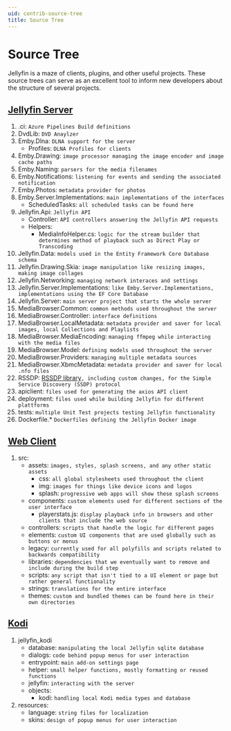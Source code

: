 ```yaml
---
uid: contrib-source-tree
title: Source Tree
---
```


# Source Tree

Jellyfin is a maze of clients, plugins, and other useful projects. These source trees can serve as an excellent tool to inform new developers about the structure of several projects.

## [Jellyfin Server](https://github.com/jellyfin/jellyfin)

1. .ci: `Azure Pipelines Build definitions`
2. DvdLib: `DVD Anaylzer`
3. Emby.Dlna: `DLNA support for the server`
   - Profiles: `DLNA Profiles for clients`
4. Emby.Drawing: `image processor managing the image encoder and image cache paths`
5. Emby.Naming: `parsers for the media filenames`
6. Emby.Notifications: `listening for events and sending the associated notification`
7. Emby.Photos: `metadata provider for photos`
8. Emby.Server.Implementations: `main implementations of the interfaces`
   - ScheduledTasks: `all scheduled tasks can be found here`
9. Jellyfin.Api: `Jellyfin API`
   - Controller: `API controllers answering the Jellyfin API requests`
   - Helpers:
     - MediaInfoHelper.cs: `logic for the stream builder that determines method of playback such as Direct Play or Transcoding`
10. Jellyfin.Data: `models used in the Entity Framework Core Database schema`
11. Jellyfin.Drawing.Skia: `image manipulation like resizing images, making image collages`
12. Jellyfin.Networking: `managing network interaces and settings`
13. Jellyfin.Server.Implementations: `like Emby.Server.Implementations, implementations using the EF Core Database`
14. Jellyfin.Server: `main server project that starts the whole server`
15. MediaBrowser.Common: `common methods used throughout the server`
16. MediaBrowser.Controller: `interface definitions`
17. MediaBrowser.LocalMetadata: `metadata provider and saver for local images, local Collections and Playlists`
18. MediaBrowser.MediaEncoding: `managing ffmpeg while interacting with the media files`
19. MediaBrowser.Model: `defining models used throughout the server`
20. MediaBrowser.Providers: `managing multiple metadata sources`
21. MediaBrowser.XbmcMetadata: `metadata provider and saver for local .nfo files`
22. RSSDP: [RSSDP library](https://github.com/Yortw/RSSDP)`, including custom changes, for the Simple Service Discovery (SSDP) protocol`
23. apiclient: `files used for generating the axios API client`
24. deployment: `files used while building Jellyfin for different plattforms`
25. tests: `multiple Unit Test projects testing Jellyfin functionality`
26. Dockerfile.* `Dockerfiles defining the Jellyfin Docker image`

## [Web Client](https://github.com/jellyfin/jellyfin-web)

1. src:
    - assets: `images, styles, splash screens, and any other static assets`
        - css: `all global stylesheets used throughout the client`
        - img: `images for things like device icons and logos`
        - splash: `progressive web apps will show these splash screens`
    - components: `custom elements used for different sections of the user interface`
        - playerstats.js: `display playback info in browsers and other clients that include the web source`
    - controllers: `scripts that handle the logic for different pages`
    - elements: `custom UI components that are used globally such as buttons or menus`
    - legacy: `currently used for all polyfills and scripts related to backwards compatibility`
    - libraries: `dependencies that we eventually want to remove and include during the build step`
    - scripts: `any script that isn't tied to a UI element or page but rather general functionality`
    - strings: `translations for the entire interface`
    - themes: `custom and bundled themes can be found here in their own directories`

## [Kodi](https://github.com/jellyfin/jellyfin-kodi)

1. jellyfin_kodi
   - database: `manipulating the local Jellyfin sqlite database`
   - dialogs: `code behind popup menus for user interaction`
   - entrypoint: `main add-on settings page`
   - helper: `small helper functions, mostly formatting or reused functions`
   - jellyfin: `interacting with the server`
   - objects:
     - kodi: `handling local Kodi media types and database`
2. resources:
   - language: `string files for localization`
   - skins: `design of popup menus for user interaction`
